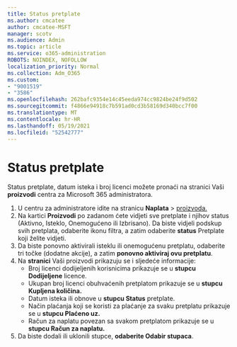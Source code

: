 ```yaml
---
title: Status pretplate
ms.author: cmcatee
author: cmcatee-MSFT
manager: scotv
ms.audience: Admin
ms.topic: article
ms.service: o365-administration
ROBOTS: NOINDEX, NOFOLLOW
localization_priority: Normal
ms.collection: Adm_O365
ms.custom:
- "9001519"
- "3586"
ms.openlocfilehash: 262bafc9354e14c45eeda974cc9824be24f9d502
ms.sourcegitcommit: f4866e94918c7b591ad0cd3b58169d340bcc7f00
ms.translationtype: MT
ms.contentlocale: hr-HR
ms.lasthandoff: 05/19/2021
ms.locfileid: "52542777"
---
```

# <a name="subscription-status"></a>Status pretplate

Status pretplate, datum isteka i broj licenci možete pronaći na stranici Vaši **proizvodi** centra za Microsoft 365 administratora.

1. U centru za administratore idite na stranicu **Naplata**  >  [proizvoda.](https://go.microsoft.com/fwlink/p/?linkid=842054)
2. Na kartici **Proizvodi** po zadanom ćete vidjeti sve pretplate i njihov status (Aktivno, Isteklo, Onemogućeno ili Izbrisano). Da biste vidjeli podskup svih pretplata, odaberite ikonu filtra, a zatim odaberite **status** Pretplate koji želite vidjeti.
3. Da biste ponovno aktivirali isteklu ili onemogućenu pretplatu, odaberite tri točke (dodatne akcije), a zatim **ponovno aktiviraj ovu pretplatu**.
4. Na **stranici** Vaši proizvodi prikazuju se i sljedeće informacije:
    - Broj licenci dodijeljenih korisnicima prikazuje se u **stupcu Dodijeljene** licence.
    - Ukupan broj licenci obuhvaćenih pretplatom prikazuje se u **stupcu Kupljena količina.**
    - Datum isteka ili obnove u **stupcu Status** pretplate.
    - Način plaćanja koji se koristi za plaćanje za svaku pretplatu prikazuje se u **stupcu Plaćeno uz.**
    - Račun za naplatu povezan sa svakom pretplatom prikazuje se u **stupcu Račun za naplatu.**
5. Da biste dodali ili uklonili stupce, **odaberite Odabir stupaca**.